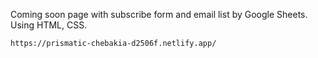 Coming soon page with subscribe form and email list by Google Sheets. Using HTML, CSS.

    https://prismatic-chebakia-d2506f.netlify.app/

